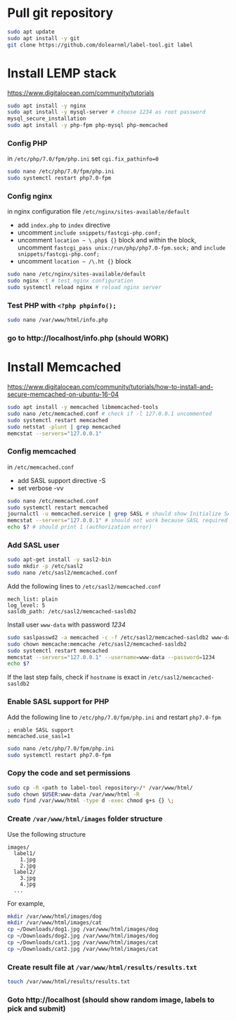 # Pull git repository
```bash
sudo apt update
sudo apt install -y git
git clone https://github.com/dolearnml/label-tool.git label
```

# Install LEMP stack
https://www.digitalocean.com/community/tutorials

```bash
sudo apt install -y nginx
sudo apt install -y mysql-server # choose 1234 as root password
mysql_secure_installation
sudo apt install -y php-fpm php-mysql php-memcached
```

### Config PHP
in `/etc/php/7.0/fpm/php.ini` set `cgi.fix_pathinfo=0`
```bash
sudo nano /etc/php/7.0/fpm/php.ini
sudo systemctl restart php7.0-fpm
```

### Config nginx
in nginx configuration file `/etc/nginx/sites-available/default`
* add `index.php` to `index` directive
* uncomment `include snippets/fastcgi-php.conf;`
* uncomment `location ~ \.php$ {}` block and within the block, uncomment `fastcgi_pass unix:/run/php/php7.0-fpm.sock;` and `include snippets/fastcgi-php.conf;`
* uncomment `location ~ /\.ht {}` block
```bash
sudo nano /etc/nginx/sites-available/default
sudo nginx -t # test nginx configuration
sudo systemctl reload nginx # reload nginx server
```

### Test PHP with `<?php phpinfo();`
```bash
sudo nano /var/www/html/info.php
```

### go to http://localhost/info.php (should WORK)

# Install Memcached
https://www.digitalocean.com/community/tutorials/how-to-install-and-secure-memcached-on-ubuntu-16-04
```bash
sudo apt install -y memcached libmemcached-tools
sudo nano /etc/memcached.conf # check if -l 127.0.0.1 uncommented
sudo systemctl restart memcached
sudo netstat -plunt | grep memcached
memcstat --servers="127.0.0.1"
```

### Config memcached 
in `/etc/memcached.conf`
* add SASL support directive -S
* set verbose -vv
```bash
sudo nano /etc/memcached.conf
sudo systemctl restart memcached
journalctl -u memcached.service | grep SASL # should show Initialize SASL
memcstat --servers="127.0.0.1" # should not work because SASL required
echo $? # should print 1 (authorization error)
```

### Add SASL user
```bash
sudo apt-get install -y sasl2-bin
sudo mkdir -p /etc/sasl2
sudo nano /etc/sasl2/memcached.conf 
```
Add the following lines to `/etc/sasl2/memcached.conf`
```
mech_list: plain
log_level: 5
sasldb_path: /etc/sasl2/memcached-sasldb2
```
Install user `www-data` with password *1234*
```bash
sudo saslpasswd2 -a memcached -c -f /etc/sasl2/memcached-sasldb2 www-data
sudo chown memcache:memcache /etc/sasl2/memcached-sasldb2
sudo systemctl restart memcached
memcstat --servers="127.0.0.1" --username=www-data --password=1234
echo $?
```
If the last step fails, check if `hostname` is exact in `/etc/sasl2/memcached-sasldb2`

### Enable SASL support for PHP
Add the following line to `/etc/php/7.0/fpm/php.ini` and restart `php7.0-fpm`
```
; enable SASL support
memcached.use_sasl=1
```
```bash
sudo nano /etc/php/7.0/fpm/php.ini 
sudo systemctl restart php7.0-fpm
```

### Copy the code and set permissions
```bash
sudo cp -R <path to label-tool repository>/* /var/www/html/
sudo chown $USER:www-data /var/www/html -R
sudo find /var/www/html -type d -exec chmod g+s {} \;
```

### Create `/var/www/html/images` folder structure 
Use the following structure
```
images/
  label1/
    1.jpg
    2.jpg
  label2/
    3.jpg
    4.jpg
  ...
```
For example,
```bash
mkdir /var/www/html/images/dog
mkdir /var/www/html/images/cat
cp ~/Downloads/dog1.jpg /var/www/html/images/dog
cp ~/Downloads/dog2.jpg /var/www/html/images/dog
cp ~/Downloads/cat1.jpg /var/www/html/images/cat
cp ~/Downloads/cat2.jpg /var/www/html/images/cat
```

### Create result file at `/var/www/html/results/results.txt`
```bash
touch /var/www/html/results/results.txt
```

### Goto http://localhost (should show random image, labels to pick and submit)
